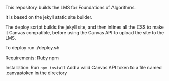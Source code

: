 This repository builds the LMS for Foundations of Algorithms.

It is based on the jekyll static site builder.

The deploy script builds the jekyll site, and then inlines all the CSS to make it Canvas compatible, before using the Canvas API to upload the site to the LMS.



To deploy run ./deploy.sh

Requirements:
Ruby
npm

Installation:
Run ```npm install```
Add a valid Canvas API token to a file named .canvastoken in the directory
